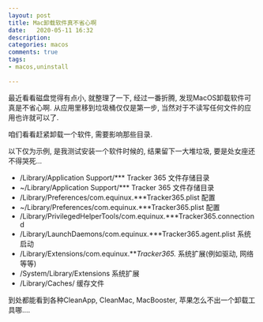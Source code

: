 ```yaml
---
layout: post
title: Mac卸载软件真不省心啊
date:   2020-05-11 16:32
description: 
categories: macos
comments: true
tags: 
- macos,uninstall
 
---
```

最近看看磁盘觉得有点小, 就整理了一下, 经过一番折腾, 发现MacOS卸载软件可真是不省心啊. 从应用里移到垃圾桶仅仅是第一步, 当然对于不读写任何文件的应用也许就可以了.

咱们看看赶紧卸载一个软件, 需要影响那些目录. 
 
 以下仅为示例, 是我测试安装一个软件时候的, 结果留下一大堆垃圾, 要是处女座还不得哭死...

* /Library/Application Support/*** Tracker 365  文件存储目录
* ~/Library/Application Support/*** Tracker 365 文件存储目录
* /Library/Preferences/com.equinux.***Tracker365.plist 配置
*  ~/Library/Preferences/com.equinux.***Tracker365.plist 配置
* /Library/PrivilegedHelperTools/com.equinux.***Tracker365.connectiond 
* /Library/LaunchDaemons/com.equinux.***Tracker365.agent.plist 系统启动
* /Library/Extensions/com.equinux.***Tracker365.* 系统扩展(例如驱动, 网络等等)
* /System/Library/Extensions 系统扩展
* /Library/Caches/ 缓存文件


到处都能看到各种CleanApp, CleanMac, MacBooster, 苹果怎么不出一个卸载工具哪....